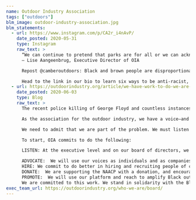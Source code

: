 ```yaml
---
name: Outdoor Industry Association
tags: ["outdoors"]
blm_image: outdoor-industry-association.jpg
blm_statements:
  - url: https://www.instagram.com/p/CA2r_i4nAvP/
    date_posted: 2020-05-31
    type: Instagram
    raw_text: >
      “We can continue to pretend that parks are for all or we can acknowledge and change the reality that to be black or brown outdoors might not be safe and could cost you your life. We must demand of ourselves and society to do something different."
      — Lise Aangeenbrug, Executive Director of OIA

      Repost @camberoutdoors: Black and brown people are disproportionately victims of violence in the United States. Racism unchecked in our streets and our parks bleeds into our workplaces. Allies, what will you do when you see racism happening?

      Head to the link in our bio to learn six ways to be anti-racist, because being 'not racist' isn't enough.
  - url: https://outdoorindustry.org/article/we-have-work-to-do-we-are-committed/
    date_posted: 2020-06-03
    type: Blog
    raw_text: >
      The recent police killing of George Floyd and countless instances of racism and racial violence against Black people are alarming and horrific. We know these events are not isolated and are part of a long history of systemic racism and injustice in our country and in the outdoors. People thriving outside is a core value for our industry and we know that racism, funding, and policies have often prevented equitable access and enjoyment of the outdoors. As the outdoor industry, we must immediately take action and increase our commitment to achieve racial justice, diversity, equity and inclusion in the outdoors, in our workplaces and across the country.

      As the association for the outdoor industry, we have a voice—and a corresponding responsibility to do more. We don’t have all of the answers and have listening and learning to do, but we must do better and start now. 

      We need to admit that we are part of the problem. We must listen to, learn from and amplify the voices of our Black community leaders, friends and activists. We must take meaningful action. Statements of solidarity are important, but action is paramount.  

      To start, OIA commits to do the following: 

      LISTEN: At the executive level and on our board of directors, we can and will do better listening and learning. Together with Snowsports Industries America and Camber Outdoors, we are working together on how we will convene organizations that represent diverse backgrounds and organizations focused on diversity, equity and inclusion to listen and learn what more the outdoor industry can do. We will start this month and will have more to share on this very soon. We will report on our goals, action and progress and highlight outcomes at the January 2021 Outdoor + Snow Show.

      ADVOCATE:  We will use our voices as individuals and as companies to call out racism in the outdoors, in our workplaces and in our lives. We have and will continue to advocate for policies and programs that do more to make the outdoors a safe, welcoming and equitable choice for everyone. 
      HIRE: We commit to do better in hiring and recruiting people of color as employees in our companies as well as on our board of directors.
      DONATE:  We are supporting the NAACP with a donation, and encourage our member companies to join us and give money to organizations that advance anti-racism.
      PROMOTE:  We will use our platform and reach to amplify Black outdoor organizations and voices. We will continue to support the work of the Outdoor Foundation’s Thrive Outside Communities, which you can read about here.
      We are committed to this work. We stand in solidarity with the Black community. Together We Are a Force is a statement that includes not just our outdoor industry members but also speaks to the power of us as individuals across all races, genders, ethnicities and backgrounds to come together.
exec_team_url: https://outdoorindustry.org/who-we-are/board/
---
```

